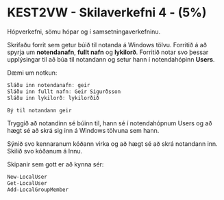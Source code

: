 # KEST2VW - Skilaverkefni 4 - (5%)

Hópverkefni, sömu hópar og í samsetningaverkefninu.

Skrifaðu forrit sem getur búið til notanda á Windows tölvu. Forritið á að spyrja um **notendanafn**, **fullt nafn** og **lykilorð**. Forritið notar svo þessar upplýsingar til að búa til notandann og setur hann í notendahópinn **Users**.

Dæmi um notkun:
```powershell
Sláðu inn notendanafn: geir
Sláðu inn fullt nafn: Geir Sigurðsson
Sláðu inn lykilorð: lykilorðið

Bý til notandann geir
```
Tryggið að notandinn sé búinn til, hann sé í notendahópnum Users og að hægt sé að skrá sig inn á Windows tölvuna sem hann.

Sýnið svo kennaranum kóðann virka og að hægt sé að skrá notandann inn. Skilið svo kóðanum á Innu.

Skipanir sem gott er að kynna sér:
```powershell
New-LocalUser
Get-LocalUser
Add-LocalGroupMember
```

